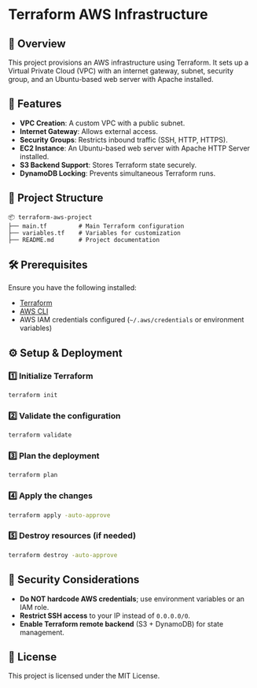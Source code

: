 # Terraform AWS Infrastructure

## 🚀 Overview

This project provisions an AWS infrastructure using Terraform. It sets up a Virtual Private Cloud (VPC) with an internet gateway, subnet, security group, and an Ubuntu-based web server with Apache installed.

## 📌 Features

- **VPC Creation**: A custom VPC with a public subnet.
- **Internet Gateway**: Allows external access.
- **Security Groups**: Restricts inbound traffic (SSH, HTTP, HTTPS).
- **EC2 Instance**: An Ubuntu-based web server with Apache HTTP Server installed.
- **S3 Backend Support**: Stores Terraform state securely.
- **DynamoDB Locking**: Prevents simultaneous Terraform runs.

## 📁 Project Structure

```
📦 terraform-aws-project
├── main.tf         # Main Terraform configuration
├── variables.tf    # Variables for customization
├── README.md       # Project documentation
```

## 🛠 Prerequisites

Ensure you have the following installed:

- [Terraform](https://developer.hashicorp.com/terraform/downloads)
- [AWS CLI](https://aws.amazon.com/cli/)
- AWS IAM credentials configured (`~/.aws/credentials` or environment variables)

## ⚙️ Setup & Deployment

### 1️⃣ **Initialize Terraform**

```sh
terraform init
```

### 2️⃣ **Validate the configuration**

```sh
terraform validate
```

### 3️⃣ **Plan the deployment**

```sh
terraform plan
```

### 4️⃣ **Apply the changes**

```sh
terraform apply -auto-approve
```

### 5️⃣ **Destroy resources (if needed)**

```sh
terraform destroy -auto-approve
```

## 🔐 Security Considerations

- **Do NOT hardcode AWS credentials**; use environment variables or an IAM role.
- **Restrict SSH access** to your IP instead of `0.0.0.0/0`.
- **Enable Terraform remote backend** (S3 + DynamoDB) for state management.

## 📜 License

This project is licensed under the MIT License.